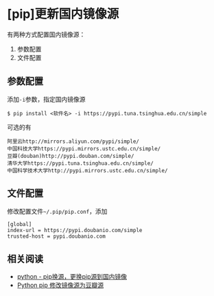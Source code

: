 
# [pip]更新国内镜像源

有两种方式配置国内镜像源：

1. 参数配置
2. 文件配置

## 参数配置

添加`-i`参数，指定国内镜像源

```
$ pip install <软件名> -i https://pypi.tuna.tsinghua.edu.cn/simple
```

可选的有

```
阿里云http://mirrors.aliyun.com/pypi/simple/ 
中国科技大学https://pypi.mirrors.ustc.edu.cn/simple/
豆瓣(douban)http://pypi.douban.com/simple/ 
清华大学https://pypi.tuna.tsinghua.edu.cn/simple/ 
中国科学技术大学http://pypi.mirrors.ustc.edu.cn/simple/
```

## 文件配置

修改配置文件`~/.pip/pip.conf`，添加

```
[global]
index-url = https://pypi.doubanio.com/simple
trusted-host = pypi.doubanio.com
```

## 相关阅读

* [python - pip换源，更换pip源到国内镜像](https://blog.csdn.net/xuezhangjun0121/article/details/81664260)
* [Python pip 修改镜像源为豆瓣源](https://www.douban.com/note/672475302/)
